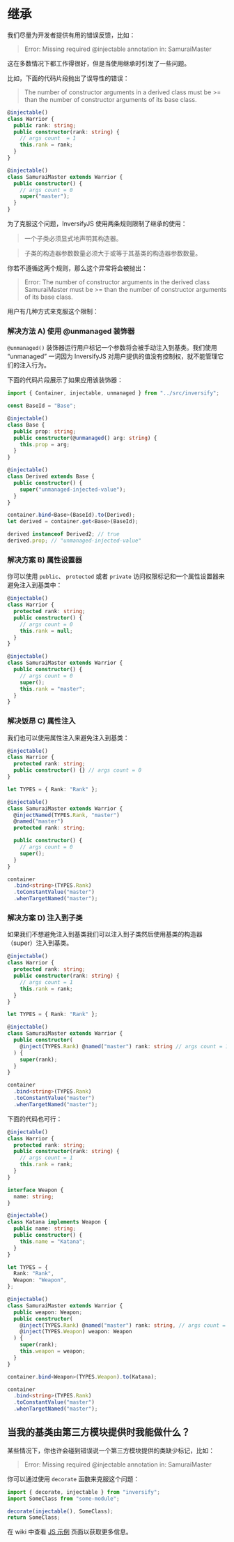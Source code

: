 # 继承

我们尽量为开发者提供有用的错误反馈，比如：

> Error: Missing required @injectable annotation in: SamuraiMaster

这在多数情况下都工作得很好，但是当使用继承时引发了一些问题。

比如，下面的代码片段抛出了误导性的错误：

> The number of constructor arguments in a derived class must be >= than the number of constructor arguments of its base class.

```ts
@injectable()
class Warrior {
  public rank: string;
  public constructor(rank: string) {
    // args count  = 1
    this.rank = rank;
  }
}

@injectable()
class SamuraiMaster extends Warrior {
  public constructor() {
    // args count = 0
    super("master");
  }
}
```

为了克服这个问题，InversifyJS 使用两条规则限制了继承的使用：

> 一个子类必须显式地声明其构造器。

> 子类的构造器参数数量必须大于或等于其基类的构造器参数数量。

你若不遵循这两个规则，那么这个异常将会被抛出：

> Error: The number of constructor arguments in the derived class SamuraiMaster must be >= than the number of constructor arguments of its base class.

用户有几种方式来克服这个限制：

### 解决方法 A) 使用 @unmanaged 装饰器

`@unmanaged()` 装饰器运行用户标记一个参数将会被手动注入到基类。我们使用 “unmanaged” 一词因为 InversifyJS 对用户提供的值没有控制权，就不能管理它们的注入行为。

下面的代码片段展示了如果应用该装饰器：

```ts
import { Container, injectable, unmanaged } from "../src/inversify";

const BaseId = "Base";

@injectable()
class Base {
  public prop: string;
  public constructor(@unmanaged() arg: string) {
    this.prop = arg;
  }
}

@injectable()
class Derived extends Base {
  public constructor() {
    super("unmanaged-injected-value");
  }
}

container.bind<Base>(BaseId).to(Derived);
let derived = container.get<Base>(BaseId);

derived instanceof Derived2; // true
derived.prop; // "unmanaged-injected-value"
```

### 解决方案 B) 属性设置器

你可以使用 `public`、 `protected` 或者 `private` 访问权限标记和一个属性设置器来避免注入到基类中：

```ts
@injectable()
class Warrior {
  protected rank: string;
  public constructor() {
    // args count = 0
    this.rank = null;
  }
}

@injectable()
class SamuraiMaster extends Warrior {
  public constructor() {
    // args count = 0
    super();
    this.rank = "master";
  }
}
```

### 解决饭昂 C) 属性注入

我们也可以使用属性注入来避免注入到基类：

```ts
@injectable()
class Warrior {
  protected rank: string;
  public constructor() {} // args count = 0
}

let TYPES = { Rank: "Rank" };

@injectable()
class SamuraiMaster extends Warrior {
  @injectNamed(TYPES.Rank, "master")
  @named("master")
  protected rank: string;

  public constructor() {
    // args count = 0
    super();
  }
}

container
  .bind<string>(TYPES.Rank)
  .toConstantValue("master")
  .whenTargetNamed("master");
```

### 解决方案 D) 注入到子类

如果我们不想避免注入到基类我们可以注入到子类然后使用基类的构造器（super）注入到基类。

```ts
@injectable()
class Warrior {
  protected rank: string;
  public constructor(rank: string) {
    // args count = 1
    this.rank = rank;
  }
}

let TYPES = { Rank: "Rank" };

@injectable()
class SamuraiMaster extends Warrior {
  public constructor(
    @inject(TYPES.Rank) @named("master") rank: string // args count = 1
  ) {
    super(rank);
  }
}

container
  .bind<string>(TYPES.Rank)
  .toConstantValue("master")
  .whenTargetNamed("master");
```

下面的代码也可行：

```ts
@injectable()
class Warrior {
  protected rank: string;
  public constructor(rank: string) {
    // args count = 1
    this.rank = rank;
  }
}

interface Weapon {
  name: string;
}

@injectable()
class Katana implements Weapon {
  public name: string;
  public constructor() {
    this.name = "Katana";
  }
}

let TYPES = {
  Rank: "Rank",
  Weapon: "Weapon",
};

@injectable()
class SamuraiMaster extends Warrior {
  public weapon: Weapon;
  public constructor(
    @inject(TYPES.Rank) @named("master") rank: string, // args count = 2
    @inject(TYPES.Weapon) weapon: Weapon
  ) {
    super(rank);
    this.weapon = weapon;
  }
}

container.bind<Weapon>(TYPES.Weapon).to(Katana);

container
  .bind<string>(TYPES.Rank)
  .toConstantValue("master")
  .whenTargetNamed("master");
```

## 当我的基类由第三方模块提供时我能做什么？

某些情况下，你也许会碰到错误说一个第三方模块提供的类缺少标记，比如：

> Error: Missing required @injectable annotation in: SamuraiMaster

你可以通过使用 `decorate` 函数来克服这个问题：

```ts
import { decorate, injectable } from "inversify";
import SomeClass from "some-module";

decorate(injectable(), SomeClass);
return SomeClass;
```

在 wiki 中查看 [JS 示例](https://github.com/inversify/InversifyJS/blob/master/wiki/basic_js_example.md) 页面以获取更多信息。
